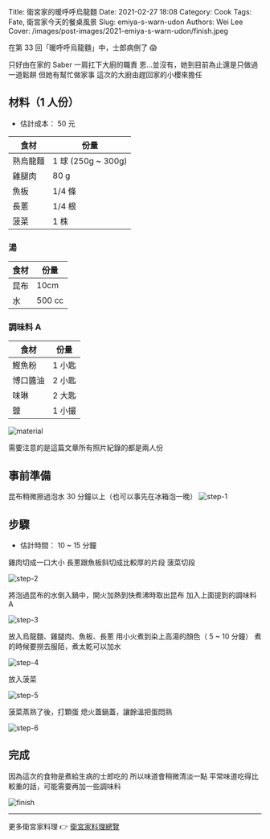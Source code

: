 Title: 衛宮家的暖呼呼烏龍麵
Date: 2021-02-27 18:08
Category: Cook
Tags: Fate, 衛宮家今天的餐桌風景
Slug: emiya-s-warn-udon
Authors: Wei Lee
Cover: /images/post-images/2021-emiya-s-warn-udon/finish.jpeg

在第 33 回「暖呼呼烏龍麵」中，士郎病倒了 😱

<!--more-->

只好由在家的 Saber 一肩扛下大廚的職責
恩...並沒有，她到目前為止還是只做過一道鬆餅
但她有幫忙做家事
這次的大廚由趕回家的小櫻來擔任

## 材料（1 人份）
* 估計成本： 50 元

| 食材 | 份量 |
| --- | --- |
| 熟烏龍麵 | 1 球 (250g ~ 300g) |
| 雞腿肉 | 80 g |
| 魚板 | 1/4 條 |
| 長蔥 | 1/4 根 |
| 菠菜 | 1 株 |

### 湯

| 食材 | 份量 |
| --- | --- |
| 昆布 | 10cm |
| 水 | 500 cc |

### 調味料 A

| 食材 | 份量 |
| --- | --- |
| 鰹魚粉 | 1 小匙 |
| 博口醬油 | 2 小匙 |
| 味琳 | 2 大匙 |
| 鹽 | 1 小撮 |

![material]({static}/images/post-images/2021-emiya-s-warn-udon/material.jpeg)

需要注意的是這篇文章所有照片紀錄的都是兩人份

## 事前準備
昆布稍微擦過泡水 30 分鐘以上（也可以事先在冰箱泡一晚）
![step-1]({static}/images/post-images/2021-emiya-s-warn-udon/step-1.jpeg)

## 步驟
* 估計時間： 10 ~ 15 分鐘

雞肉切成一口大小
長蔥跟魚板斜切成比較厚的片段
菠菜切段

![step-2]({static}/images/post-images/2021-emiya-s-warn-udon/step-2.jpg)

將泡過昆布的水倒入鍋中，開火加熱到快煮沸時取出昆布
加入上面提到的調味料 A

![step-3]({static}/images/post-images/2021-emiya-s-warn-udon/step-3.jpeg)

放入烏龍麵、雞腿肉、魚板、長蔥
用小火煮到染上高湯的顏色（ 5 ~ 10 分鐘）
煮的時候要撈去服陌，煮太乾可以加水

![step-4]({static}/images/post-images/2021-emiya-s-warn-udon/step-4.jpeg)

放入菠菜

![step-5]({static}/images/post-images/2021-emiya-s-warn-udon/step-5.jpeg)

菠菜蒸熟了後，打顆蛋
熄火蓋鍋蓋，讓餘溫把蛋悶熟

![step-6]({static}/images/post-images/2021-emiya-s-warn-udon/step-6.jpeg)

## 完成
因為這次的食物是煮給生病的士郎吃的
所以味道會稍微清淡一點
平常味道吃得比較重的話，可能需要再加一些調味料

![finish]({static}/images/post-images/2021-emiya-s-warn-udon/finish.jpeg)

---

更多衛宮家料理 👉 [衛宮家料理總覽]({filename}/pages/emiya-toc.md)
